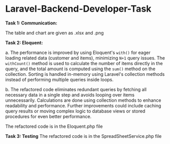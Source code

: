 # Laravel-Backend-Developer-Task

**Task 1: Communication:**

The table and chart are given as .xlsx and .png 

**Task 2: Eloquent:**

a. The performance is improved by using Eloquent's ```with()``` for eager loading related data (customer and items), minimizing ```N+1``` query issues. The ```withCount()``` method is used to calculate the number of items directly in the query, and the total amount is computed using the ```sum()``` method on the collection. Sorting is handled in-memory using Laravel's collection methods instead of performing multiple queries inside loops.

b. The refactored code eliminates redundant queries by fetching all necessary data in a single step and avoids looping over items unnecessarily. Calculations are done using collection methods to enhance readability and performance. Further improvements could include caching query results or moving complex logic to database views or stored procedures for even better performance.

The refactored code is in the Eloquent.php file

**Task 3: Testing**
The refactored code is in the SpreadSheetService.php file
